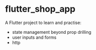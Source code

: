 # flutter_shop_app

A Flutter project to learn and practise:

- state management beyond prop drilling
- user inputs and forms
- http
